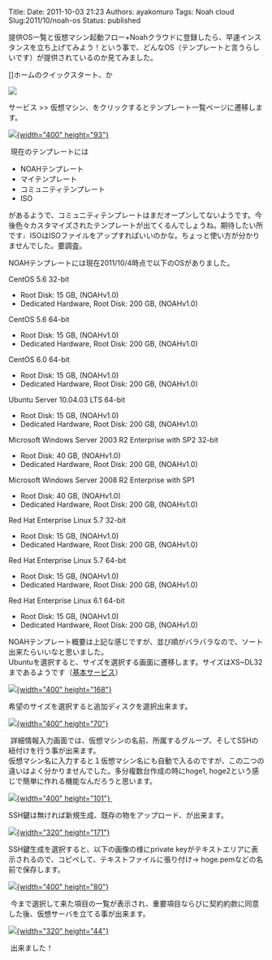 Title: 
Date: 2011-10-03 21:23
Authors: ayakomuro
Tags:  Noah cloud
Slug:2011/10/noah-os
Status: published


提供OS一覧と仮想マシン起動フロー+Noahクラウドに登録したら、早速インスタンスを立ち上げてみよう！という事で、どんなOS（テンプレートと言うらしいです）が提供されているのか見てみました。

[]ホームのクイックスタート、か

[![](http://1.bp.blogspot.com/-JQTq68zY0r8/TooW0pRYNKI/AAAAAAAANkE/6E9dz8ibS3k/s1600/quickstart.png)](http://1.bp.blogspot.com/-JQTq68zY0r8/TooW0pRYNKI/AAAAAAAANkE/6E9dz8ibS3k/s1600/quickstart.png)

サービス \>\>
仮想マシン、をクリックするとテンプレート一覧ページに遷移します。

[![](http://3.bp.blogspot.com/-M4y0vqfZVWc/TooW9VwcbKI/AAAAAAAANkI/aeSpVJsYJlk/s400/template.png){width="400"
height="93"}](http://3.bp.blogspot.com/-M4y0vqfZVWc/TooW9VwcbKI/AAAAAAAANkI/aeSpVJsYJlk/s1600/template.png)

 現在のテンプレートには

-   NOAHテンプレート
-   マイテンプレート
-   コミュニティテンプレート
-   ISO

があるようで、コミュニティテンプレートはまだオープンしてないようです。今後色々カスタマイズされたテンプレートが出てくるんでしょうね。期待したい所です♩ISOはISOファイルをアップすればいいのかな。ちょっと使い方が分かりませんでした。要調査。

NOAHテンプレートには現在2011/10/4時点で以下のOSがありました。

CentOS 5.6 32-bit

-   Root Disk: 15 GB, (NOAHv1.0)
-   Dedicated Hardware, Root Disk: 200 GB, (NOAHv1.0)

CentOS 5.6 64-bit

-   Root Disk: 15 GB, (NOAHv1.0)
-   Dedicated Hardware, Root Disk: 200 GB, (NOAHv1.0)

CentOS 6.0 64-bit

-   Root Disk: 15 GB, (NOAHv1.0)
-   Dedicated Hardware, Root Disk: 200 GB, (NOAHv1.0) 

Ubuntu Server 10.04.03 LTS 64-bit

-   Root Disk: 15 GB, (NOAHv1.0)
-   Dedicated Hardware, Root Disk: 200 GB, (NOAHv1.0)

Microsoft Windows Server 2003 R2 Enterprise with SP2 32-bit

-   Root Disk: 40 GB, (NOAHv1.0)
-   Dedicated Hardware, Root Disk: 200 GB, (NOAHv1.0)

Microsoft Windows Server 2008 R2 Enterprise with SP1

-   Root Disk: 40 GB, (NOAHv1.0)
-   Dedicated Hardware, Root Disk: 200 GB, (NOAHv1.0)

Red Hat Enterprise Linux 5.7 32-bit

-   Root Disk: 15 GB, (NOAHv1.0)
-   Dedicated Hardware, Root Disk: 200 GB, (NOAHv1.0)

Red Hat Enterprise Linux 5.7 64-bit

-   Root Disk: 15 GB, (NOAHv1.0)
-   Dedicated Hardware, Root Disk: 200 GB, (NOAHv1.0)

Red Hat Enterprise Linux 6.1 64-bit

-   Root Disk: 15 GB, (NOAHv1.0)
-   Dedicated Hardware, Root Disk: 200 GB, (NOAHv1.0)

NOAHテンプレート概要は上記な感じですが、並び順がバラバラなので、ソート出来たらいいなと思いました。  
Ubuntuを選択すると、サイズを選択する画面に遷移します。サイズはXS\~DL32まであるようです（[基本サービス](http://www.idcf.jp/noah/service/)）

[![](http://1.bp.blogspot.com/-FFbQ131mErU/Took8XdqM7I/AAAAAAAANkM/pDVLNUEgtrA/s400/size.png){width="400"
height="168"}](http://1.bp.blogspot.com/-FFbQ131mErU/Took8XdqM7I/AAAAAAAANkM/pDVLNUEgtrA/s1600/size.png)

希望のサイズを選択すると追加ディスクを選択出来ます。

[![](http://3.bp.blogspot.com/-4KtAEAA-SG0/ToolOiVp6xI/AAAAAAAANkQ/nl-LP4m_Tck/s400/disk.png){width="400"
height="70"}](http://3.bp.blogspot.com/-4KtAEAA-SG0/ToolOiVp6xI/AAAAAAAANkQ/nl-LP4m_Tck/s1600/disk.png)

 詳細情報入力画面では、仮想マシンの名前、所属するグループ、そしてSSHの紐付けを行う事が出来ます。  
仮想マシン名に入力すると１仮想マシン名にも自動で入るのですが、この二つの違いはよく分かりませんでした。多分複数台作成の時にhoge1,
hoge2という感じで簡単に作れる機能なんだろうと思います。

[![](http://1.bp.blogspot.com/--rEBUNtDIHw/ToomN6Cv-nI/AAAAAAAANkU/1EKHmalTHcM/s400/numofserver.png){width="400"
height="101"} ](http://1.bp.blogspot.com/--rEBUNtDIHw/ToomN6Cv-nI/AAAAAAAANkU/1EKHmalTHcM/s1600/numofserver.png)

SSH鍵は無ければ新規生成、既存の物をアップロード、が出来ます。

[![](http://4.bp.blogspot.com/-xVz4dc29PgE/ToomyYvZNWI/AAAAAAAANkg/UteqaSsZ0L4/s320/selectssh.png){width="320"
height="171"}](http://4.bp.blogspot.com/-xVz4dc29PgE/ToomyYvZNWI/AAAAAAAANkg/UteqaSsZ0L4/s1600/selectssh.png)

SSH鍵生成を選択すると、以下の画像の様にprivate
keyがテキストエリアに表示されるので、コピペして、テキストファイルに張り付け-\>
hoge.pemなどの名前で保存します。


[![](http://4.bp.blogspot.com/-nTaAnNPoFeA/ToonVEVPr5I/AAAAAAAANkk/R7LzpOySD9M/s400/ssh.jpg){width="400"
height="80"}](http://4.bp.blogspot.com/-nTaAnNPoFeA/ToonVEVPr5I/AAAAAAAANkk/R7LzpOySD9M/s1600/ssh.jpg)


 今まで選択して来た項目の一覧が表示され、重要項目ならびに契約約款に同意した後、仮想サーバを立てる事が出来ます。

[![](http://2.bp.blogspot.com/-JUOfotDcj9U/ToosmTxbj1I/AAAAAAAANko/bLd15A_KDYk/s320/done.jpg){width="320"
height="44"}](http://2.bp.blogspot.com/-JUOfotDcj9U/ToosmTxbj1I/AAAAAAAANko/bLd15A_KDYk/s1600/done.jpg)

 出来ました！
